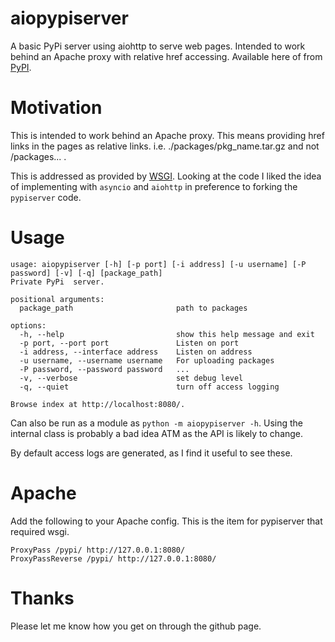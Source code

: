 # aiopypiserver

A basic PyPi server using aiohttp to serve web pages. Intended to work behind
an Apache proxy with relative href accessing. Available here of from [PyPI](https://pypi.org/project/aiopypiserver/).

# Motivation

This is intended to work behind an Apache proxy. This means providing
href links in the pages as relative links. i.e. ./packages/pkg_name.tar.gz
and not /packages... .

This is addressed as provided by [WSGI](https://github.com/pypiserver/pypiserver/issues/155).
Looking at the code I liked the idea of implementing with ```asyncio``` and ```aiohttp```
in preference to forking the ```pypiserver``` code.

# Usage

```
usage: aiopypiserver [-h] [-p port] [-i address] [-u username] [-P password] [-v] [-q] [package_path]
Private PyPi  server.

positional arguments:
  package_path                       path to packages

options:
  -h, --help                         show this help message and exit
  -p port, --port port               Listen on port
  -i address, --interface address    Listen on address
  -u username, --username username   For uploading packages
  -P password, --password password   ...
  -v, --verbose                      set debug level
  -q, --quiet                        turn off access logging

Browse index at http://localhost:8080/.
```

Can also be run as a module as ```python -m aiopypiserver -h```. Using the internal class is probably a bad idea ATM as the API is likely to change.

By default access logs are generated, as I find it useful to see these.

# Apache

Add the following to your Apache config. This is the item for pypiserver that required wsgi.
```
ProxyPass /pypi/ http://127.0.0.1:8080/
ProxyPassReverse /pypi/ http://127.0.0.1:8080/
```

# Thanks

Please let me know how you get on through the github page.
